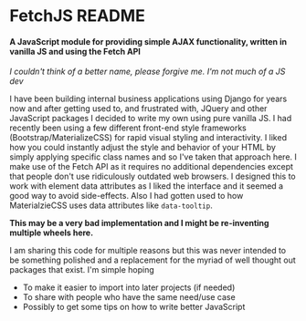 # FetchJS README
#### A JavaScript module for providing simple AJAX functionality, written in vanilla JS and using the Fetch API
*I couldn't think of a better name, please forgive me.  I'm not much of a JS dev*

I have been building internal business applications using Django for years now and after getting used to, and frustrated with, JQuery and other JavaScript packages I decided to write my own using pure vanilla JS.  I had recently been using a few different front-end style frameworks (Bootstrap/MaterializeCSS) for rapid visual styling and interactivity.  I liked how you could instantly adjust the style and behavior of your HTML by simply applying specific class names and so I've taken that approach here.  I make use of the Fetch API as it requires no additional dependencies except that people don't use ridiculously outdated web browsers.  I designed this to work with element data attributes as I liked the interface and it seemed a good way to avoid side-effects.  Also I had gotten used to how MaterialzieCSS uses data attributes like `data-tooltip`.

**This may be a very bad implementation and I might be re-inventing multiple wheels here.**

I am sharing this code for multiple reasons but this was never intended to be something polished and a replacement for the myriad of well thought out packages that exist.  I'm simple hoping 
 * To make it easier to import into later projects (if needed)
 * To share with people who have the same need/use case
 * Possibly to get some tips on how to write better JavaScript

 